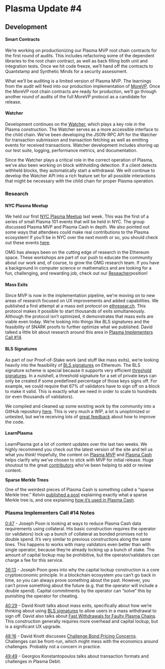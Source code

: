 # Plasma Update \#4

## Development

#### Smart Contracts

We’re working on productionizing our Plasma MVP root chain contracts for the first round of audits. This includes refactoring some of the dependent libraries to the root chain contract, as well as back filling both unit and integration tests. Once we hit code freeze, we’ll hand off the contracts to Quantstamp and Synthetic Minds for a security assessment.

What we’ll be auditing is a limited version of Plasma MVP. The learnings from the audit will feed into our production implementation of [MoreVP](https://github.com/omisego/elixir-omg/blob/develop/docs/morevp.md). Once the MoreVP root chain contracts are ready for production, we’ll go through another round of audits of the full MoreVP protocol as a candidate for release.

#### Watcher

Development continues on the [Watcher](https://github.com/omisego/elixir-omg/blob/develop/docs/tesuji_blockchain_design.md#watcher), which plays a key role in the Plasma construction. The Watcher serves as a more accessible interface to the child chain. We’ve been developing the JSON-RPC API for the Watcher for transaction submission and transaction fetching as well as emitting events for received transactions. Watcher development includes shoring up our test suite, logging, performance metrics, and documentation.

Since the Watcher plays a critical role in the correct operation of Plasma, we’ve also been working on block withholding detection. If a client detects withheld blocks, they automatically start a withdrawal. We will continue to develop the Watcher API into a rich feature set for all possible interactions that might be necessary with the child chain for proper Plasma operation.

### Research

#### NYC Plasma Meetup

We held our first [NYC Plasma Meetup](https://www.meetup.com/NYC-Plasma-Meetup/events/254656846/) last week. This was the first of a series of small Plasma 101 events that will be held in NYC. The group discussed Plasma MVP and Plasma Cash in depth. We also pointed out some ways that attendees could make real contributions to the Plasma ecosystem! If you’ll be in NYC over the next month or so, you should check out these events [here](https://www.meetup.com/NYC-Plasma-Meetup/).

OMG has always been on the cutting edge of research in the Ethereum space. These workshops are part of our push to educate the community about our work and, of course, to grow the OMG research team. If you have a background in computer science or mathematics and are looking for a fun, challenging, and rewarding job, check out our [Reseacher](https://omise.breezy.hr/p/6040f662364a-omisego-researcher)position!

#### Mass Exits

Since MVP is now in the implementation pipeline, we're moving on to new areas of research focused on UX improvements and added capabilities. We published a first attempt at a mass exit protocol on [ethresear.ch](https://ethresear.ch/t/basic-mass-exits-for-plasma-mvp/3316). This protocol makes it possible to start thousands of exits simultaneously. Although the protocol isn’t optimized, it demonstrates that mass exits are viable even today. We’re looking into things like BLS signatures and the feasibility of SNARK proofs to further optimize what we published. David talked a little bit about research around this area in [Plasma Implementers Call \#14](https://www.youtube.com/watch?v=lGqNTzluX10&feature=youtu.be&t=2429).

#### BLS Signatures

As part of our Proof-of-Stake work \(and stuff like mass exits\), we’re looking heavily into the feasibility of [BLS signatures](https://en.wikipedia.org/wiki/Boneh%E2%80%93Lynn%E2%80%93Shacham) on Ethereum. The BLS signature scheme is special because it supports very efficient [threshold signatures](https://en.wikipedia.org/wiki/Threshold_cryptosystem). In a nutshell, a threshold signature for a set of private keys can only be created if some predefined percentage of those keys signs off. For example, we could require that 67% of validators have to sign off on a block to make it valid. This is exactly what we need in order to scale to hundreds \(or even thousands of validators\).

We compiled and cleaned up some existing work by the community into a GitHub repository [here](https://github.com/kfichter/solidity-bls). This is very much a WIP, a lot is unoptimized or untested, but we’re receiving lots of [great feedback](https://github.com/kfichter/solidity-bls/issues/1) about how to improve the code.

#### LearnPlasma

LearnPlasma got a lot of content updates over the last two weeks. We highly recommend you check out the latest version of the site and tell us what you think! Hopefully, the content on [Plasma MVP](https://www.learnplasma.org/docs/plasma-mvp.html) and [Plasma Cash](https://www.learnplasma.org/docs/plasma-cash.html) helps clarify why we’ve chosen to stick with MVP for initial release. Huge shoutout to the great [contributors](https://www.learnplasma.org/pages/contributors.html) who’ve been helping to add or review content.

**Sparse Merkle Trees**

One of the weirdest pieces of Plasma Cash is something called a “sparse Merkle tree.” Kelvin [published a post](https://medium.com/@kelvinfichter/whats-a-sparse-merkle-tree-acda70aeb837) explaining exactly what a sparse Merkle tree is, and one explaining [how it’s used in Plasma Cash](https://www.learnplasma.org/docs/plasma-cash.html#blocks).

### Plasma Implementers Call \#14 Notes

[0:47](https://www.youtube.com/watch?v=lGqNTzluX10&feature=youtu.be&t=47) - Joseph Poon is looking at ways to reduce Plasma Cash data requirements using collateral. His basic construction requires the operator \(or validators\) lock up a bunch of collateral as bonded promises not to double spend. It’s very similar to previous constructions along the same lines. This happens to works with many validators even better than with single operator, because they’re already locking up a bunch of stake. The amount of capital lockup may be prohibitive, but the operator/validators can charge a fee for this service.

[36:13](https://www.youtube.com/watch?v=lGqNTzluX10&feature=youtu.be&t=2173) - Joseph Poon goes into why the capital lockup construction is a core cryptoeconomic principle. In a blockchain ecosystem you can’t go back in time, so you can always prove something about the past. However, you can’t prove something about the future \(e.g. that the operator will include a double spend\). Capital commitments by the operator can “solve” this by punishing the operator for cheating.

[40:29](https://www.youtube.com/watch?v=lGqNTzluX10&feature=youtu.be&t=2429) - David Knott talks about mass exits, specifically about how we’re thinking about using [BLS signatures](https://en.wikipedia.org/wiki/Boneh%E2%80%93Lynn%E2%80%93Shacham) to allow users in a mass withdrawal to sign off. David also talks about [Fast Withdrawals for Faulty Plasma Chains](https://ethresear.ch/t/enabling-fast-withdrawals-for-faulty-plasma-chains/2909). This construction generally requires more overhead and capital lockup, but is a significant UX upgrade.

[48:16](https://www.youtube.com/watch?v=lGqNTzluX10&feature=youtu.be&t=2896) - David Knott discusses [Challenge Bond Pricing Concerns](https://ethresear.ch/t/challenge-bond-pricing-concerns/2926). Challenges can be front-run, which might mess with the economics around challenges. Probably not a concern in practice.

[49:49](https://www.youtube.com/watch?v=lGqNTzluX10&feature=youtu.be&t=2989) - Georgios Konstantopoulos talks about transaction formats and challenges in Plasma Debit.

